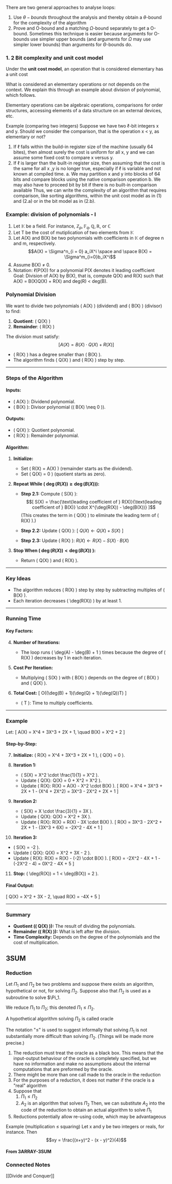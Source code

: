 There are two general approaches to analyse loops:
1. Use $\theta-bounds$ throughout the analysis and thereby obtain a $\theta$-bound for the complexity of the algorithm
2. Prove and O-bound and a matching $\Omega$-bound separately to get a O-bound. Sometimes this technique is easier because arguments for O-bounds use simpler upper bounds (and arguments for $\Omega$ may use simpler lower bounds) than arguments for $\Theta$-bounds do. 


### 1. 2 Bit complexity and unit cost model
Under the **unit cost model**, an operation that is considered elementary has a unit cost

What is considered an elementary operations or not depends on the context. We explain this through an example about division of polynomial, which follows.

Elementary operations can be algebraic operations, comparisons for order structures, accessing elements of a data structure on an external devices, etc.

Example (comparing two integers)
Suppose we have two ℓ-bit integers x and y. Should we consider the comparison, that is the operation x < y, as elementary or not?
1. If ℓ falls within the build-in register size of the machine (usually 64 bites), then almost surely the cost is uniform for all x, y and we can assume some fixed cost to compare x versus y. 
2. If ℓ is larger than the built-in register size, then assuming that the cost is the same for all x ,y is no longer true, especially if ℓ is variable and not known at compiled time.
		a. We may partition x and y into blocks of 64 bits and compare blocks using the native comparison operation 
		b. We may also have to proceed bit by bit if there is no built-in comparison available
	Thus, we can write the complexity of an algorithm that requires comparison, like sorting algorithms, within the unit cost model as in (1) and (2.a) or in the bit model as in (2.b).

### **Example: division of polynomials - I**
1. Let $\mathbb{K}$ be a field. For instance, $\mathbb{Z}_p, \mathbb{F}_q, \mathbb{Q}, \mathbb{R}$, or $\mathbb{C}$
2. Let T be the cost of mutiplication of two elements from $\mathbb{K}$
3. Let A(X) and B(X) be two polynomials with coefficients in $\mathbb{K}$ of degree n and m, respectively.
$$A(X) = \Sigma^n_{i = 0} a_iX^i \space and \space B(X) = \Sigma^m_{i=0}b_iX^i$$
4. Assume B(X) $\ne$ 0. 
5. Notation: ℓ(P(X)) for a polynomial P(X denotes it leading coefficient
Goal: Division of A(X) by B(X), that is, compute Q(X) and R(X) such that A(X) = B(X)Q(X) + R(X) and deg(R) < deg(B).


### Polynomial Division

We want to divide two polynomials \( A(X) \) (dividend) and \( B(X) \) (divisor) to find:
1. **Quotient**: \( Q(X) \)
2. **Remainder**: \( R(X) \)

The division must satisfy:
$$[
A(X) = B(X) \cdot Q(X) + R(X)]$$
- \( R(X) \) has a degree smaller than \( B(X) \).
- The algorithm finds \( Q(X) \) and \( R(X) \) step by step.

---

### Steps of the Algorithm
#### Inputs:
- \( A(X) \): Dividend polynomial.
- \( B(X) \): Divisor polynomial (\( B(X) \neq 0 \)).

#### Outputs:
- \( Q(X) \): Quotient polynomial.
- \( R(X) \): Remainder polynomial.

#### Algorithm:
1. **Initialize:**
   - Set \( R(X) = A(X) \) (remainder starts as the dividend).
   - Set \( Q(X) = 0 \) (quotient starts as zero).

2. **Repeat While \( $\deg(R(X)) \geq \deg(B(X))$\):**
   - **Step 2.1:** Compute \( S(X) \):
     $$[
     S(X) = \frac{\text{leading coefficient of } R(X)}{\text{leading coefficient of } B(X)} \cdot X^{\deg(R(X)) - \deg(B(X))}
     ]$$
     (This creates the term in \( Q(X) \) to eliminate the leading term of \( R(X) \).)

   - **Step 2.2:** Update \( Q(X) \):
     \[
     $Q(X) \gets Q(X) + S(X)$
     \]

   - **Step 2.3:** Update \( R(X) \): 
     $R(X) \gets R(X) - S(X) \cdot B(X)$

3. **Stop When \( $\deg(R(X)) < \deg(B(X))$ \):**
   - Return \( Q(X) \) and \( R(X) \).

---

### Key Ideas
- The algorithm reduces \( R(X) \) step by step by subtracting multiples of \( B(X) \).
- Each iteration decreases \( \deg(R(X)) \) by at least 1.

---

### Running Time
#### Key Factors:
4. **Number of Iterations:**
   - The loop runs \( \deg(A) - \deg(B) + 1 \) times because the degree of \( R(X) \) decreases by 1 in each iteration.

5. **Cost Per Iteration:**
   - Multiplying \( S(X) \) with \( B(X) \) depends on the degree of \( B(X) \) and \( Q(X) \).

6. **Total Cost:**
   \[
   O((\deg(B) + 1)(\deg(Q) + 1)(\deg(Q))T)
   \]
   - \( T \): Time to multiply coefficients.

---

### Example
Let:
\[
A(X) = X^4 + 3X^3 + 2X + 1, \quad B(X) = X^2 + 2
\]

#### Step-by-Step:
7. **Initialize:** \( R(X) = X^4 + 3X^3 + 2X + 1 \), \( Q(X) = 0 \).

8. **Iteration 1:**
   - \( S(X) = X^2 \cdot \frac{1}{1} = X^2 \).
   - Update \( Q(X): Q(X) = 0 + X^2 = X^2 \).
   - Update \( R(X): R(X) = A(X) - X^2 \cdot B(X) \).
     \[
     R(X) = X^4 + 3X^3 + 2X + 1 - (X^4 + 2X^2) = 3X^3 - 2X^2 + 2X + 1
     \]

9. **Iteration 2:**
   - \( S(X) = X \cdot \frac{3}{1} = 3X \).
   - Update \( Q(X): Q(X) = X^2 + 3X \).
   - Update \( R(X): R(X) = R(X) - 3X \cdot B(X) \).
     \[
     R(X) = 3X^3 - 2X^2 + 2X + 1 - (3X^3 + 6X) = -2X^2 - 4X + 1
     \]

10. **Iteration 3:**
   - \( S(X) = -2 \).
   - Update \( Q(X): Q(X) = X^2 + 3X - 2 \).
   - Update \( R(X): R(X) = R(X) - (-2) \cdot B(X) \).
     \[
     R(X) = -2X^2 - 4X + 1 - (-2X^2 - 4) = 0X^2 - 4X + 5
     \]

11. **Stop:** \( \deg(R(X)) = 1 < \deg(B(X)) = 2 \).

#### Final Output:
\[
Q(X) = X^2 + 3X - 2, \quad R(X) = -4X + 5
\]

---

### Summary
- **Quotient (\( Q(X) \)):** The result of dividing the polynomials.
- **Remainder (\( R(X) \)):** What is left after the division.
- **Time Complexity:** Depends on the degree of the polynomials and the cost of multiplication.



## 3SUM












### Reduction
Let $\Pi_1$ and $\Pi_2$ be two problems and suppose there exists an algorithm, hypothetical or not, for solving $\Pi_2$. Suppose also that $\Pi_2$ is used as a subroutine to solve $\Pi_1.

We reduce $\Pi_1$ to $\Pi_2$; this denoted $\Pi_1 \le \Pi_2$.

A hypothetical algorithm solving $\Pi_2$ is called oracle

The notation "$\le$" is used to suggest informally that solving $\Pi_1$ is not substantially more difficult than solving $\Pi_2$. (Things will be made more precise.)

1. The reduction must treat the oracle as a black box. This means that the input-output behaviour of the oracle is completely specified, but we have no information and make no assumptions about the internal computations that are preformed by the oracle.
2. There might be more than one call made to the oracle in the reduction 
3. For the purposes of a reduction, it does not matter if the oracle is a "real" algorithm
4. Suppose that
	1. $\Pi_1 \le \Pi_2$
	2. $A_2$ is an algorithm that solves $\Pi_2$
	Then, we can substitute $A_2$ into the code of the reduction to obtain an actual algorithm to solve $\Pi_1$
5. Reductions potentially allow re-using code, which may be advantageous


Example (multiplication $\le$ squaring)
Let x and y be two integers or reals, for instance. Then
$$xy = \frac{(x+y)^2 - (x - y)^2}{4}$$

#### From 3ARRAY-3SUM



### Connected Notes
[[Divide and Conquer]]
